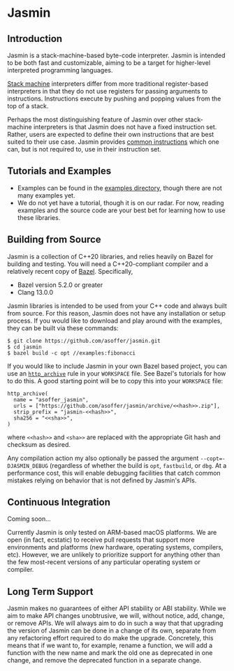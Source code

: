 # Jasmin

## Introduction

Jasmin is a stack-machine-based byte-code interpreter. Jasmin is intended to be
both fast and customizable, aiming to be a target for higher-level interpreted
programming languages.

[Stack machine](https://en.wikipedia.org/wiki/Stack_machine) interpreters differ
from more traditional register-based interpreters in that they do not use
registers for passing arguments to instructions. Instructions execute by pushing
and popping values from the top of a stack.

Perhaps the most distinguishing feature of Jasmin over other stack-machine
interpreters is that Jasmin does not have a fixed instruction set. Rather, users
are expected to define their own instructions that are best suited to their use
case. Jasmin provides [common instructions](jasmin/instructions/) which one can,
but is not required to, use in their instruction set.

## Tutorials and Examples

* Examples can be found in the [examples directory](jasmin/examples/), though
  there are not many examples yet.
* We do not yet have a tutorial, though it is on our radar. For now, reading
  examples and the source code are your best bet for learning how to use these
  libraries.

## Building from Source

Jasmin is a collection of C++20 libraries, and relies heavily on Bazel for
building and testing. You will need a C++20-compliant compiler and a relatively
recent copy of [Bazel](https://bazel.build/). Specifically,

* Bazel version 5.2.0 or greater
* Clang 13.0.0

Jasmin libraries is intended to be used from your C++ code and always built from
source. For this reason, Jasmin does not have any installation or setup process.
If you would like to download and play around with the examples, they can be
built via these commands:

```
$ git clone https://github.com/asoffer/jasmin.git
$ cd jasmin
$ bazel build -c opt //examples:fibonacci
```

If you would like to include Jasmin in your own Bazel based project, you can
use an [`http_archive`](https://bazel.build/rules/lib/repo/http) rule in your
`WORKSPACE` file. See Bazel's tutorials for how to do this. A good starting
point will be to copy this into your `WORKSPACE` file:

```
http_archive(
  name = "asoffer_jasmin",
  urls = ["https://github.com/asoffer/jasmin/archive/<<hash>>.zip"],
  strip_prefix = "jasmin-<<hash>>",
  sha256 = "<<sha>>",
)
```
where `<<hash>>` and `<sha>>` are replaced with the appropriate Git hash and
checksum as desired.

Any compilation action my also optionally be passed the argument
`--copt=-DJASMIN_DEBUG` (regardless of whether the build is `opt`, `fastbuild`,
or `dbg`. At a performance cost, this will enable debugging facilities that catch
common mistakes relying on behavior that is not defined by Jasmin's APIs.

## Continuous Integration

Coming soon...

Currently Jasmin is only tested on ARM-based macOS platforms. We are open (in
fact, ecstatic) to receive pull requests that support more environments and
platforms (new hardware, operating systems, compilers, etc).  However, we are
unlikely to prioritize support for anything other than the few most-recent
versions of any particular operating system or compiler.

## Long Term Support

Jasmin makes no guarantees of either API stability or ABI stability. While
we aim to make API changes unobtrusive, we will, without notice, add, change, or
remove APIs. We will always aim to do in such a way that that upgrading the
version of Jasmin can be done in a change of its own, separate from any
refactoring effort required to do make the upgrade. Concretely, this means that
if we want to, for example, rename a function, we will add a function with the
new name and mark the old one as deprecated in one change, and remove the
deprecated function in a separate change.
